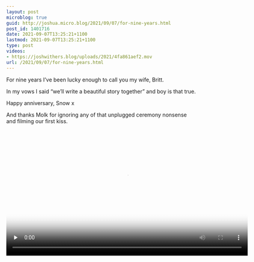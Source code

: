 ```yaml
---
layout: post
microblog: true
guid: http://joshua.micro.blog/2021/09/07/for-nine-years.html
post_id: 1401716
date: 2021-09-07T13:25:21+1100
lastmod: 2021-09-07T13:25:21+1100
type: post
videos:
- https://joshwithers.blog/uploads/2021/4fa861aef2.mov
url: /2021/09/07/for-nine-years.html
---
```

For nine years I’ve been lucky enough to call you my wife, Britt.

In my vows I said “we’ll write a beautiful story together” and boy is that true.

Happy anniversary, Snow x

And thanks Molk for ignoring any of that unplugged ceremony nonsense and filming our first kiss.

<video controls="controls" playsinline="playsinline" src="https://joshwithers.blog/uploads/2021/4fa861aef2.mov" width="640" height="334" poster="https://joshwithers.blog/uploads/2021/f8545c1df8.png" preload="none"></video>
